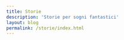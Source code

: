 ```yaml
---
title: Storie
description: 'Storie per sogni fantastici'
layout: blog
permalink: /storie/index.html
---
```

